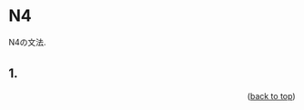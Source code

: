 # N4

<a name="readme-top"></a>
N4の文法.

## 1.　

<p align="right">(<a href="#readme-top">back to top</a>)</p>
